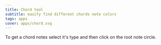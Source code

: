 ```yaml
---
title: Chord tool
subtitle: easify find different chords note colors
tags: apps
cover: apps/chord.svg
---
```


To get a chord notes select it's type and then click on the root note circle.

<client-only >
 <chords-tool />
</client-only >